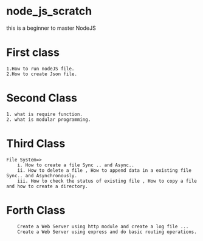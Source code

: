 # node_js_scratch
this is a beginner to master NodeJS

# First class
```
1.How to run nodeJS file.
2.How to create Json file.
```
# Second Class

```
1. what is require function.
2. what is modular programming.
```
# Third Class
```
File System=>
    i. How to create a file Sync .. and Async.. 
    ii. How to delete a file , How to append data in a existing file Sync.. and Asynchronously.
    iii. How to check the status of existing file , How to copy a file and how to create a directory.
```


# Forth Class
```
    Create a Web Server using http module and create a log file ...
    Create a Web Server using express and do basic routing operations.
```

